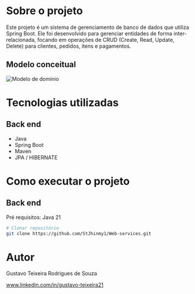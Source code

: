 # Sobre o projeto
Este projeto é um sistema de gerenciamento de banco de dados que utiliza Spring Boot. Ele foi desenvolvido para gerenciar entidades de forma inter-relacionada, focando em operações de CRUD (Create, Read, Update, Delete) para clientes, pedidos, itens e pagamentos.

## Modelo conceitual
![Modelo de domínio](https://raw.githubusercontent.com/StJhinmy1/Web-services/main/Web_Service/assets/Modelo%20de%20domínio.png)

# Tecnologias utilizadas
## Back end
- Java
- Spring Boot
- Maven
- JPA / HIBERNATE

# Como executar o projeto
## Back end
Pré requisitos: Java 21

```bash
# Clonar repositório
git clone https://github.com/StJhinmy1/Web-services.git
```

# Autor

Gustavo Teixeira Rodrigues de Souza

www.linkedin.com/in/gustavo-teixeira21
